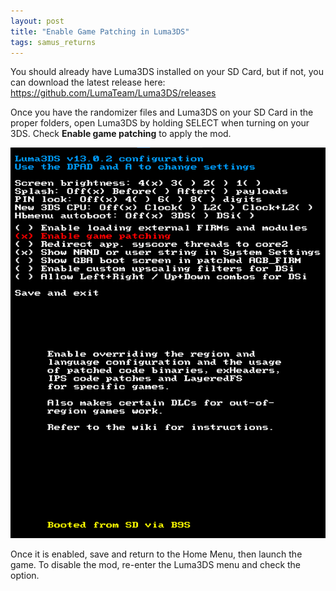 ```yaml
---
layout: post
title: "Enable Game Patching in Luma3DS"
tags: samus_returns
---
```

You should already have Luma3DS installed on your SD Card, but if not, you can download the latest release here: https://github.com/LumaTeam/Luma3DS/releases

Once you have the randomizer files and Luma3DS on your SD Card in the proper folders, open Luma3DS by holding SELECT when turning on your 3DS. Check **Enable game patching** to apply the mod.

![Enable Game Patching in Luma3DS](/assets/guides/luma3ds/luma3ds.png)

Once it is enabled, save and return to the Home Menu, then launch the game. To disable the mod, re-enter the Luma3DS menu and check the option.